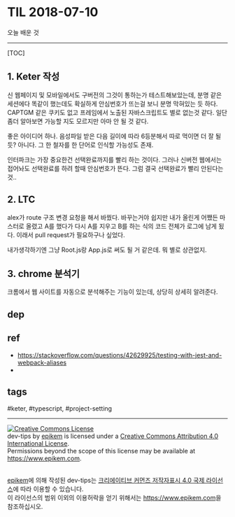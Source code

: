 # TIL 2018-07-10

오늘 배운 것

--------------------------

[TOC]
## 1. Keter 작성
신 웹페이지 및 모바일에서도 구버전의 그것이 통하는가 테스트해보았는데, 분명 같은 세션에다 똑같이 했는데도 확실하게 안심번호가 뜨는걸 보니 분명 막혀있는 듯 하다. CAPTGM 같은 쿠키도 없고 프레임에서 노출된 자바스크립트도 별로 없는것 같다. 일단 좀더 알아보면 가능할 지도 모르지만 아마 안 될 것 같다.

좋은 아이디어 하나. 음성파일 받은 다음 길이에 따라 6등분해서 따로 먹이면 더 잘 될듯? 아니다. 그 한 철자를 한 단어로 인식할 가능성도 존재.

인터파크는 가장 중요한건 선택완료까지를 빨리 하는 것이다. 그러나 신버전 웹에서는 접어놔도 선택완료를 하려 할때 안심번호가 뜬다. 그럼 결국 선택완료가 빨리 안된다는 것..

## 2. LTC
alex가 route 구조 변경 요청을 해서 바꿨다. 바꾸는거야 쉽지만 내가 올린게 어쨌든 마스터로 올렸고 A를 했다가 다시 A를 지우고 B를 하는 식의 코드 전체가 로그에 남게 됬다. 이래서 pull request가 필요하구나 싶었다.

내가생각하기엔 그냥 Root.js랑 App.js로 써도 될 거 같은데. 뭐 별로 상관없지.

## 3. chrome 분석기
크롬에서 웹 사이트를 자동으로 분석해주는 기능이 있는데, 상당히 상세히 알려준다.

## dep

## ref
- https://stackoverflow.com/questions/42629925/testing-with-jest-and-webpack-aliases
- 

## tags
  #keter, #typescript, #project-setting



--------------------------


<!-- license start -->

<a rel="license" href="http://creativecommons.org/licenses/by/4.0/"><img alt="Creative Commons License" style="border-width:0" src="https://i.creativecommons.org/l/by/4.0/88x31.png" /></a>
<br /><span xmlns:dct="http://purl.org/dc/terms/" property="dct:title">dev-tips</span> by <a xmlns:cc="http://creativecommons.org/ns#" href="https://www.github.com/epikem/dev-tips" property="cc:attributionName" rel="cc:attributionURL">epikem</a> is licensed under a <a rel="license" href="http://creativecommons.org/licenses/by/4.0/">Creative Commons Attribution 4.0 International License</a>.<br />Permissions beyond the scope of this license may be available at <a xmlns:cc="http://creativecommons.org/ns#" href="https://www.epikem.com" rel="cc:morePermissions">https://www.epikem.com</a>.

<br /><a xmlns:cc="http://creativecommons.org/ns#" href="https://www.github.com/epikem/dev-tips" property="cc:attributionName" rel="cc:attributionURL">epikem</a>에 의해 작성된 <span xmlns:dct="http://purl.org/dc/terms/" property="dct:title">dev-tips</span>는 <a rel="license" href="http://creativecommons.org/licenses/by/4.0/">크리에이티브 커먼즈 저작자표시 4.0 국제 라이선스</a>에 따라 이용할 수 있습니다.<br />이 라이선스의 범위 이외의 이용허락을 얻기 위해서는 <a xmlns:cc="http://creativecommons.org/ns#" href="https://www.epikem.com" rel="cc:morePermissions">https://www.epikem.com</a>을 참조하십시오.

<!-- license end -->